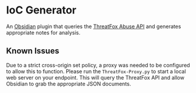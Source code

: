 # IoC Generator

An [Obsidian](https://obsidian.md/) plugin that queries the [ThreatFox Abuse API](https://threatfox.abuse.ch/) and generates appropriate notes for analysis.

## Known Issues

Due to a strict cross-origin set policy, a proxy was needed to be configured to allow this to function. Please run the `ThreatFox-Proxy.py` to start a local web server on your endpoint. This will query the ThreatFox API and allow Obsidian to grab the appropriate JSON documents.